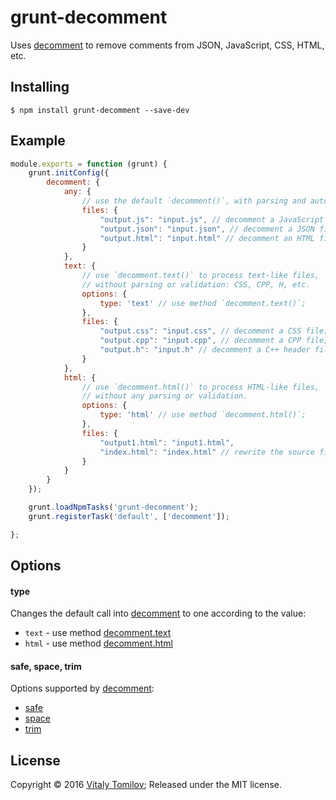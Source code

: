 grunt-decomment
===============

Uses [decomment] to remove comments from JSON, JavaScript, CSS, HTML, etc.

## Installing

```
$ npm install grunt-decomment --save-dev
```

## Example

```js
module.exports = function (grunt) {
    grunt.initConfig({
        decomment: {
            any: {
                // use the default `decomment()`, with parsing and auto-detection;
                files: {
                    "output.js": "input.js", // decomment a JavaScript file;
                    "output.json": "input.json", // decomment a JSON file;
                    "output.html": "input.html" // decomment an HTML file;
                }
            },
            text: {
                // use `decomment.text()` to process text-like files,
                // without parsing or validation: CSS, CPP, H, etc.
                options: {
                    type: 'text' // use method `decomment.text()`;
                },
                files: {
                    "output.css": "input.css", // decomment a CSS file;
                    "output.cpp": "input.cpp", // decomment a CPP file;
                    "output.h": "input.h" // decomment a C++ header file;
                }
            },
            html: {
                // use `decomment.html()` to process HTML-like files,
                // without any parsing or validation.
                options: {
                    type: 'html' // use method `decomment.html()`;
                },
                files: {
                    "output1.html": "input1.html",
                    "index.html": "index.html" // rewrite the source file;
                }
            }
        }
    });

    grunt.loadNpmTasks('grunt-decomment');
    grunt.registerTask('default', ['decomment']);

};
```

## Options

#### type

Changes the default call into [decomment] to one according to the value:
* `text` - use method [decomment.text]
* `html` - use method [decomment.html]

#### safe, space, trim

Options supported by [decomment]:

* [safe]
* [space]
* [trim]

## License

Copyright © 2016 [Vitaly Tomilov](https://github.com/vitaly-t);
Released under the MIT license.

[decomment]:https://github.com/vitaly-t/decomment
[safe]:https://github.com/vitaly-t/decomment#optionssafe--boolean
[space]:https://github.com/vitaly-t/decomment#optionsspace--boolean
[trim]:https://github.com/vitaly-t/decomment#optionstrim--boolean
[decomment.text]:https://github.com/vitaly-t/decomment#decommenttexttext-options--string
[decomment.html]:https://github.com/vitaly-t/decomment#decommenthtmlhtml-options--string
